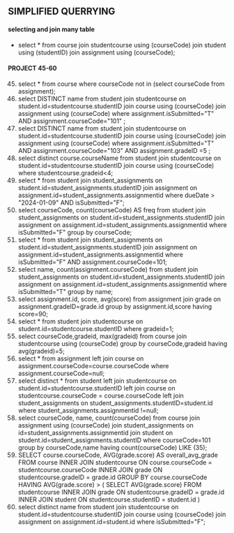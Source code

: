 ## SIMPLIFIED QUERRYING
#### selecting and join many table
-  select * from course join studentcourse using (courseCode) join student using (studentID) join assignment using (courseCode);

#### PROJECT 45-60
45. select * from course where courseCode not in (select courseCode from assignment);
46. select DISTINCT name from student join studentcourse on student.id=studentcourse.studentID join course using (courseCode) join assignment using (courseCode) where assignment.isSubmitted="T" AND assignment.courseCode="101" ;
47. select DISTINCT name from student join studentcourse on student.id=studentcourse.studentID join course using (courseCode) join assignment using (courseCode) where assignment.isSubmitted="T" AND assignment.courseCode="103" AND assignment.gradeID =5 ;
48. select distinct course.courseName from student join studentcourse on student.id=studentcourse.studentID join course using (courseCode) where studentcourse.gradeid<4;
49. select * from student join student_assignments on student.id=student_assignments.studentID join assignment on assignment.id=student_assignments.assignmentid where dueDate > "2024-01-09" AND isSubmitted="F";
50. select courseCode, count(courseCode) AS freq from student join student_assignments on student.id=student_assignments.studentID join assignment on assignment.id=student_assignments.assignmentid where  isSubmitted="F" group by courseCode;
51. select * from student join student_assignments on student.id=student_assignments.studentID join assignment on assignment.id=student_assignments.assignmentid where  isSubmitted="F" AND assignment.courseCode=101;
52. select name, count(assignment.courseCode) from student join student_assignments on student.id=student_assignments.studentID join assignment on assignment.id=student_assignments.assignmentid where isSubmitted="T" group by name;
53. select assignment.id, score, avg(score) from assignment join grade on assignment.gradeID=grade.id group by assignment.id,score having score=90;
54. select * from student join studentcourse on student.id=studentcourse.studentID where gradeid=1;
55. select courseCode,gradeid, max(gradeid) from course join studentcourse using (courseCode) group by courseCode,gradeid having avg(gradeid)=5;
56. select * from assignment left join course on assignment.courseCode=course.courseCode where assignment.courseCode=null;
57. select distinct * from student left join studentcourse on student.id=studentcourse.studentID left join course on studentcourse.courseCode = course.courseCode left join student_assignments on student_assignments.studentID=student.id where student_assignments.assignmentid !=null;
58. select courseCode, name, count(courseCode) from course join assignment using (courseCode) join student_assignments on id=student_assignments.assignmentid join student on student.id=student_assignments.studentID where courseCode=101 group by courseCode,name having count(courseCode) LIKE (35);
59. SELECT course.courseCode, AVG(grade.score) AS overall_avg_grade
    FROM course
    INNER JOIN studentcourse ON course.courseCode = studentcourse.courseCode
    INNER JOIN grade ON studentcourse.gradeID = grade.id
    GROUP BY course.courseCode
    HAVING AVG(grade.score) > (
    SELECT AVG(grade.score)
    FROM studentcourse
    INNER JOIN grade ON studentcourse.gradeID = grade.id
    INNER JOIN student ON studentcourse.studentID = student.id
    )
60. select distinct name from student join studentcourse on student.id=studentcourse.studentID join course using (courseCode) join assignment on assignment.id=student.id where isSubmitted="F"; 